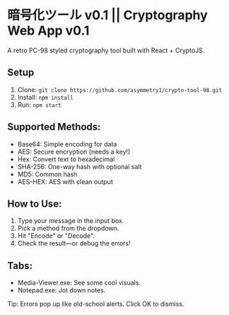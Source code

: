 # 暗号化ツール v0.1 || Cryptography Web App v0.1
A retro PC-98 styled cryptography tool built with React + CryptoJS.

## Setup
1. Clone: `git clone https://github.com/asymmetry1/crypto-tool-98.git`
2. Install: `npm install`
3. Run: `npm start`

## Supported Methods:
- Base64: Simple encoding for data
- AES: Secure encryption (needs a key!)
- Hex: Convert text to hexadecimal
- SHA-256: One-way hash with optional salt
- MD5: Common hash
- AES-HEX: AES with clean output

## How to Use:
1. Type your message in the input box.
2. Pick a method from the dropdown.
3. Hit "Encode" or "Decode".
4. Check the result—or debug the errors!

## Tabs:
- Media-Viewer.exe: See some cool visuals.
- Notepad.exe: Jot down notes.

Tip: Errors pop up like old-school alerts. Click OK to dismiss.
